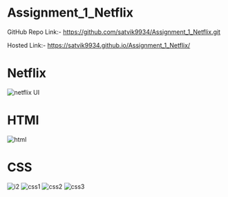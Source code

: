 # Assignment_1_Netflix

GitHub Repo Link:- https://github.com/satvik9934/Assignment_1_Netflix.git

Hosted Link:- https://satvik9934.github.io/Assignment_1_Netflix/

# Netflix
![netflix UI](https://github.com/satvik9934/Assignment_1_Netflix/assets/87279121/d9dfdc5d-040a-4934-83d3-6740e1363b30)

# HTMl
![html](https://github.com/satvik9934/Assignment_1_Netflix/assets/87279121/c499e290-a65f-4770-b28a-845ea44afb22)

# CSS
![i2](https://github.com/satvik9934/Assignment_1_Netflix/assets/87279121/dc3e9bbf-d8c9-4503-9b76-abc1e5bdbef8)
![css1](https://github.com/satvik9934/Assignment_1_Netflix/assets/87279121/db7bbd30-c53f-4bc0-bf1b-2a47817f3299)
![css2](https://github.com/satvik9934/Assignment_1_Netflix/assets/87279121/abe5fa99-ada0-4ece-b481-7c7e0d6d4cc5)
![css3](https://github.com/satvik9934/Assignment_1_Netflix/assets/87279121/dab0765f-c905-498d-b0d0-cea8b43fae28)
